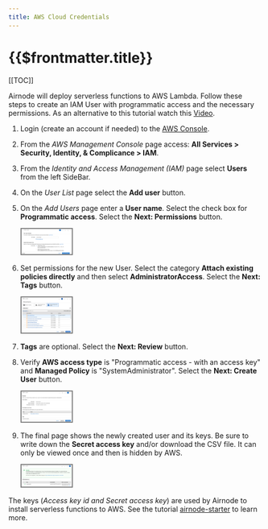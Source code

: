 ```yaml
---
title: AWS Cloud Credentials
---
```


# {{$frontmatter.title}}

<TocHeader />
[[TOC]]

Airnode will deploy serverless functions to AWS Lambda. Follow these steps to create an IAM User with programmatic access and the necessary permissions. As an alternative to this tutorial watch this [Video](https://www.youtube.com/watch?v=KngM5bfpttA).

1. Login (create an account if needed) to the [AWS Console](https://console.aws.amazon.com/).

1. From the *AWS Management Console* page access: **All Services > Security, Identity, & Complicance > IAM**.

1. From the *Identity and Access Management (IAM)* page select **Users** from the left SideBar.

1. On the *User List* page select the **Add user** button.

1. On the *Add Users* page enter a **User name**. Select the check box for **Programmatic access**. Select the **Next: Permissions** button.

    <img style="border:solid gray 2px" src="./images-aws/aws-user.png" alt="drawing" width="100"/>

1. Set permissions for the new User. Select the category **Attach existing policies directly** and then select **AdministratorAccess**. Select the **Next: Tags** button.

    <img style="border:solid gray 2px" src="./images-aws/aws-set-permissions.png" alt="drawing" width="100"/>

1. **Tags** are optional. Select the **Next: Review** button.

1. Verify **AWS access type** is "Programmatic access - with an access key" and **Managed Policy** is "SystemAdministrator". Select the **Next: Create User** button.

    <img style="border:solid gray 2px" src="./images-aws/aws-verify.png" alt="drawing" width="100"/>

1. The final page shows the newly created user and its keys. Be sure to write down the **Secret access key** and/or download the CSV file. It can only be viewed once and then is hidden by AWS.

    <img style="border:solid gray 2px" src="./images-aws/aws-keys.png" alt="drawing" width="100"/>

The keys (*Access key id and Secret access key*) are used by Airnode to install serverless functions to AWS. See the tutorial [airnode-starter](../tutorials/airnode-starter.md) to learn more.

